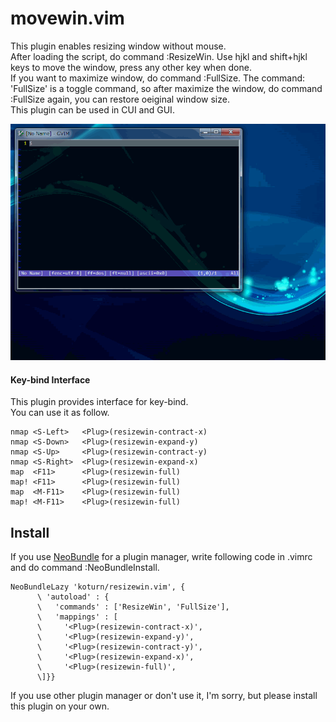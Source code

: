 movewin.vim
=====

This plugin enables resizing window without mouse.  
After loading the script, do command :ResizeWin. Use hjkl and shift+hjkl keys to move the window, press any other key when done.  
If you want to maximize window, do command :FullSize. The command: 'FullSize' is a toggle command, so after maximize the window,
do command :FullSize again, you can restore oeiginal window size.  
This plugin can be used in CUI and GUI.  


![Screenshot (GIF animation)](screenshot/resizewin.gif)




#### Key-bind Interface
This plugin provides interface for key-bind.  
You can use it as follow.  

~~~~VimL
nmap <S-Left>   <Plug>(resizewin-contract-x)
nmap <S-Down>   <Plug>(resizewin-expand-y)
nmap <S-Up>     <Plug>(resizewin-contract-y)
nmap <S-Right>  <Plug>(resizewin-expand-x)
map  <F11>      <Plug>(resizewin-full)
map! <F11>      <Plug>(resizewin-full)
map  <M-F11>    <Plug>(resizewin-full)
map! <M-F11>    <Plug>(resizewin-full)
~~~~




## Install
If you use [NeoBundle](https://github.com/Shougo/neobundle.vim "NeoBundle") for a plugin manager,
write following code in .vimrc and do command :NeoBundleInstall.

~~~~VimL
NeoBundleLazy 'koturn/resizewin.vim', {
      \ 'autoload' : {
      \   'commands' : ['ResizeWin', 'FullSize'],
      \   'mappings' : [
      \     '<Plug>(resizewin-contract-x)',
      \     '<Plug>(resizewin-expand-y)',
      \     '<Plug>(resizewin-contract-y)',
      \     '<Plug>(resizewin-expand-x)',
      \     '<Plug>(resizewin-full)',
      \]}}
~~~~

If you use other plugin manager or don't use it, I'm sorry, but please install this plugin on your own.
